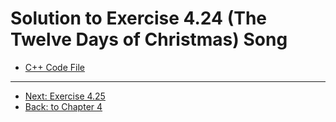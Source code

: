# Solution to Exercise 4.24 (The Twelve Days of Christmas) Song

-   [C++ Code File](e04_24.cpp)

---

-   [Next: Exercise 4.25](04_25.md)
-   [Back: to Chapter 4](README.md)
